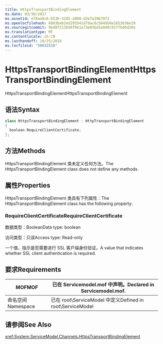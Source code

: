 ```yaml
---
title: HttpsTransportBindingElement
ms.date: 03/30/2017
ms.assetid: e78aa8c6-b53b-4105-a900-d3e7a39670f2
ms.openlocfilehash: 6883bab2ed293541d79ac8c5045b0a1853b36e29
ms.sourcegitcommit: 9bd8f213b50f0e1a73e03bd1e840c917fbd6d20a
ms.translationtype: MT
ms.contentlocale: zh-CN
ms.lasthandoff: 10/25/2018
ms.locfileid: "50032510"
---
```

# <a name="httpstransportbindingelement"></a><span data-ttu-id="69808-102">HttpsTransportBindingElement</span><span class="sxs-lookup"><span data-stu-id="69808-102">HttpsTransportBindingElement</span></span>
<span data-ttu-id="69808-103">HttpsTransportBindingElement</span><span class="sxs-lookup"><span data-stu-id="69808-103">HttpsTransportBindingElement</span></span>  
  
## <a name="syntax"></a><span data-ttu-id="69808-104">语法</span><span class="sxs-lookup"><span data-stu-id="69808-104">Syntax</span></span>  
  
```csharp  
class HttpsTransportBindingElement : HttpTransportBindingElement  
{  
  boolean RequireClientCertificate;  
};  
```  
  
## <a name="methods"></a><span data-ttu-id="69808-105">方法</span><span class="sxs-lookup"><span data-stu-id="69808-105">Methods</span></span>  
 <span data-ttu-id="69808-106">HttpsTransportBindingElement 类未定义任何方法。</span><span class="sxs-lookup"><span data-stu-id="69808-106">The HttpsTransportBindingElement class does not define any methods.</span></span>  
  
## <a name="properties"></a><span data-ttu-id="69808-107">属性</span><span class="sxs-lookup"><span data-stu-id="69808-107">Properties</span></span>  
 <span data-ttu-id="69808-108">HttpsTransportBindingElement 类具有下列属性：</span><span class="sxs-lookup"><span data-stu-id="69808-108">The HttpsTransportBindingElement class has the following property:</span></span>  
  
### <a name="requireclientcertificate"></a><span data-ttu-id="69808-109">RequireClientCertificate</span><span class="sxs-lookup"><span data-stu-id="69808-109">RequireClientCertificate</span></span>  
 <span data-ttu-id="69808-110">数据类型：Boolean</span><span class="sxs-lookup"><span data-stu-id="69808-110">Data type: boolean</span></span>  
  
 <span data-ttu-id="69808-111">访问类型：只读</span><span class="sxs-lookup"><span data-stu-id="69808-111">Access type: Read-only</span></span>  
  
 <span data-ttu-id="69808-112">一个值，指示是否需要进行 SSL 客户端身份验证。</span><span class="sxs-lookup"><span data-stu-id="69808-112">A value that indicates whether SSL client authentication is required.</span></span>  
  
## <a name="requirements"></a><span data-ttu-id="69808-113">要求</span><span class="sxs-lookup"><span data-stu-id="69808-113">Requirements</span></span>  
  
|<span data-ttu-id="69808-114">MOF</span><span class="sxs-lookup"><span data-stu-id="69808-114">MOF</span></span>|<span data-ttu-id="69808-115">已在 Servicemodel.mof 中声明。</span><span class="sxs-lookup"><span data-stu-id="69808-115">Declared in Servicemodel.mof.</span></span>|  
|---------|-----------------------------------|  
|<span data-ttu-id="69808-116">命名空间</span><span class="sxs-lookup"><span data-stu-id="69808-116">Namespace</span></span>|<span data-ttu-id="69808-117">已在 root\ServiceModel 中定义</span><span class="sxs-lookup"><span data-stu-id="69808-117">Defined in root\ServiceModel</span></span>|  
  
## <a name="see-also"></a><span data-ttu-id="69808-118">请参阅</span><span class="sxs-lookup"><span data-stu-id="69808-118">See Also</span></span>  
 <xref:System.ServiceModel.Channels.HttpsTransportBindingElement>

